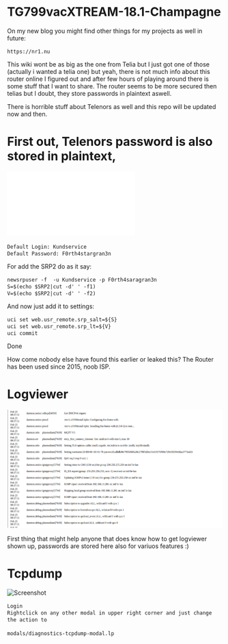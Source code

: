 # TG799vacXTREAM-18.1-Champagne

On my new blog you might find other things for my projects as well in future: 

	https://nr1.nu

This wiki wont be as big as the one from Telia but I just got one of those (actually i wanted a telia one) but yeah, there is not much info 
about this router online I figured out and after few hours of playing around there is some stuff that I want to share.
The router seems to be more secured then telias but I doubt, they store passwords in plaintext aswell. 

There is horrible stuff about Telenors as well and this repo will be updated now and then.


# First out, Telenors password is also stored in plaintext, 

![Screenshot](.previews/telenors-password.txt)

    Default Login: Kundservice 
    Default Password: F0rth4stargran3n

For add the SRP2 do as it say:

    newsrpuser -f  -u Kundservice -p F0rth4saragran3n
    S=$(echo $SRP2|cut -d' ' -f1)
    V=$(echo $SRP2|cut -d' ' -f2)
	
And now just add it to settings:

    uci set web.usr_remote.srp_salt=${S}
    uci set web.usr_remote.srp_lt=${V}
    uci commit
	 
Done 

How come nobody else have found this earlier or leaked this? The Router has been used since 2015, noob ISP. 

# Logviewer

![Screenshot](.previews/telenor_plasmo-password.png)

First thing that might help anyone that does know how to get logviewer shown up, passwords are stored here also for variuos features :) 

# Tcpdump 

![Screenshot](.previews/tcpdump_telenor.gif)

	Login
	Rightclick on any other modal in upper right corner and just change the action to

	modals/diagnostics-tcpdump-modal.lp

